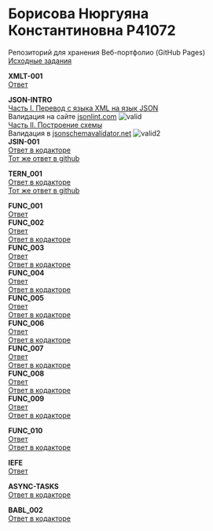 # Борисова Нюргуяна Константиновна P41072
Репозиторий для хранения Веб-портфолио (GitHub Pages)<br/>
<a href=https://github.com/GossJS/ifmo-2019/tree/tasks-2020-spring>Исходные задания</a><br/>

<b>XMLT-001</b><br/>
<a href=https://github.com/Nyussay/tasks/tree/master/XMLT-001>Ответ</a> <br/>

<b>JSON-INTRO </b><br/>
<a href=https://github.com/Nyussay/tasks/blob/master/JSON/students.json>Часть I. Перевод с языка XML на язык JSON</a> <br/>
Валидация на сайте <a href=jsonlint.com>jsonlint.com</a>
![valid](https://user-images.githubusercontent.com/58169429/78228419-58831e00-74d7-11ea-9aed-487d1bbe5ed0.png)<br/>
<a href=https://github.com/Nyussay/tasks/blob/master/JSON/scheme.json>Часть II. Построение схемы</a> <br/>
Валидация в  <a href=jsonschemavalidator.net>jsonschemavalidator.net</a>
![valid2](https://user-images.githubusercontent.com/58169429/78236872-46a77800-74e3-11ea-9040-69d191134be6.png)<br/>
<b>JSIN-001</b><br/>
<a href=https://kodaktor.ru/32c6fdd_33b74>Ответ в кодакторе</a><br/>
<a href=https://github.com/Nyussay/tasks/blob/master/JSIN/JSIN-001.html>Тот же ответ в github</a><br/>

<b>TERN_001</b><br/>
<a href=https://kodaktor.ru/ternary_352e0>Ответ в кодакторе</a><br/>
<a href=https://github.com/Nyussay/tasks/blob/master/TERN_001.html>Тот же ответ в github</a><br/>


<b>FUNC_001</b><br/>
<a href=https://github.com/Nyussay/tasks/blob/master/FUNC/FUNC_001.js>Ответ</a> <br/>
<b>FUNC_002</b><br/>
<a href=https://github.com/Nyussay/tasks/blob/master/FUNC/FUNC_002.html>Ответ</a> <br/>
<a href=https://kodaktor.ru/func_e34f6>Ответ в кодакторе</a> <br/>
<b>FUNC_003</b><br/>
<a href=https://github.com/Nyussay/tasks/blob/master/FUNC/FUNC_003.html>Ответ</a> <br/>
<a href=https://kodaktor.ru/func_87435>Ответ в кодакторе</a> <br/>
<b>FUNC_004</b><br/>
<a href=https://github.com/Nyussay/tasks/blob/master/FUNC/FUNC_004.html>Ответ</a> <br/>
<a href=https://kodaktor.ru/func_f107e>Ответ в кодакторе</a> <br/>
<b>FUNC_005</b><br/>
<a href=https://github.com/Nyussay/tasks/blob/master/FUNC/FUNC_005.html>Ответ</a> <br/>
<a href=https://kodaktor.ru/func_934a5>Ответ в кодакторе</a> <br/>
<b>FUNC_006</b><br/>
<a href=https://github.com/Nyussay/tasks/blob/master/FUNC/FUNC_006.html>Ответ</a> <br/>
<a href=https://kodaktor.ru/func_66395>Ответ в кодакторе</a> <br/>
<b>FUNC_007</b><br/>
<a href=https://github.com/Nyussay/tasks/blob/master/FUNC/FUNC_007.js>Ответ</a> <br/>
<a href=https://kodaktor.ru/func_2f437>Ответ в кодакторе</a> <br/>
<b>FUNC_008</b><br/>
<a href=https://github.com/Nyussay/tasks/blob/master/FUNC/FUNC_008.js>Ответ</a> <br/>
<a href=https://kodaktor.ru/func_b97ca>Ответ в кодакторе</a> <br/>
<b>FUNC_009</b><br/>
<a href=https://github.com/Nyussay/tasks/blob/master/FUNC/FUNC_009.js>Ответ</a> <br/>
<a href=https://kodaktor.ru/func_df240>Ответ в кодакторе</a> <br/>

<b>FUNC_010</b><br/>
<a href=https://github.com/Nyussay/tasks/blob/master/FUNC/FUNC_010.js>Ответ</a> <br/>
<a href=https://kodaktor.ru/func_70507>Ответ в кодакторе</a> <br/>

<b>IEFE</b><br/>
<a href=https://github.com/Nyussay/tasks/blob/master/IEFE.js>Ответ</a> <br/>



<b>ASYNC-TASKS</b><br/>
<a href=https://kodaktor.ru/async_1b8ae>Ответ в кодакторе</a> <br/>

<b>BABL_002</b><br/>
<a href=hhttps://kodaktor.ru/bind02032018_3b2e9>Ответ в кодакторе</a> <br/>
